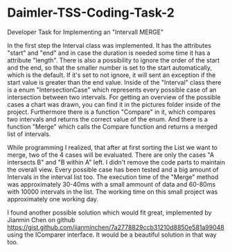 # Daimler-TSS-Coding-Task-2
Developer Task for Implementing an "Intervall MERGE"

In the first step the Interval class was implemented. It has the attributes "start" and "end" and in case the duration is needed some time it has a attribute "length". There is also a possibility to ignore the order of the start and the end, so that the smaller number is set to the start automatically, which is the default. If it's set to not ignore, it will sent an exception if the start value is greater than the end value.
Inside of the "Interval" class there is a enum "IntersectionCase" which represents every possible case of an intersection between two intervals. For getting an overview of the possible cases a chart was drawn, you can find it in the pictures folder inside of the project.
Furthermore there is a function "Compare" in it, which compares two intervals and returns the correct value of the enum. And there is a function "Merge" which calls the Compare function and returns a merged list of intervals.

While programming I realized, that after at first sorting the List we want to merge, two of the 4 cases will be evaluated. There are only the cases "A intersects B" and "B within A" left. I didn't remove the code parts to maintain the overall view.
Every possible case has been tested and a big amount of Intervals in the interval list too. 
The execution time of the "Merge" method was approximately 30-40ms with a small ammount of data and 60-80ms with 10000 intervals in the list.
The working time on this small project was approximately one working day. 

I found another possible solution which would fit great, implemented by Jianmin Chen on github https://gist.github.com/jianminchen/7a2778829ccb31210d8850e581a99048 using the IComparer interface. It would be a beautiful solution in that way too. 
